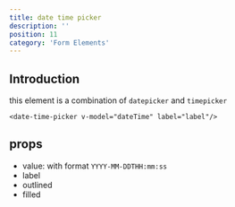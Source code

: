 ```yaml
---
title: date time picker
description: ''
position: 11
category: 'Form Elements'
---
```


## Introduction
this element is a combination of ```datepicker``` and ```timepicker```

```vue
<date-time-picker v-model="dateTime" label="label"/>
```
## props
- value: with format ```YYYY-MM-DDTHH:mm:ss```
- label
- outlined
- filled